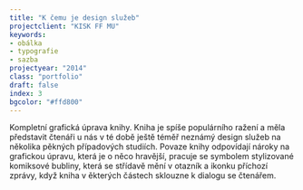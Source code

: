```yaml
---
title: "K čemu je design služeb"
projectclient: "KISK FF MU"
keywords: 
- obálka
- typografie
- sazba
projectyear: "2014"
class: "portfolio"
draft: false
index: 3
bgcolor: "#ffd800"
---
```



Kompletní grafická úprava knihy. Kniha je spíše populárního ražení a&nbsp;měla představit čtenáři u&nbsp;nás v&nbsp;té době ještě téměř neznámý design služeb na několika pěkných případových studiích. Povaze knihy odpovídají nároky na grafickou úpravu, která je o&nbsp;něco hravější, pracuje se symbolem stylizované komiksové bubliny, která se střídavě mění v&nbsp;otazník a ikonku příchozí zprávy, když kniha v&nbsp;ěkterých částech sklouzne k&nbsp;dialogu se čtenářem.